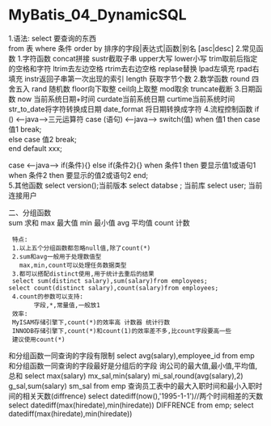 # MyBatis_04_DynamicSQL
1.语法:
  select 要查询的东西  
    from 表 
    where 条件
    order by 排序的字段|表达式|函数|别名 [asc|desc]
2.常见函数
  1.字符函数
     concat拼接
     sustr截取子串
     upper大写
     lower小写
     trim取前后指定的空格和字符
     ltrim去左边空格
     rtrim去右边空格
     replase替换
     lpad左填充
     rpad右填充
     instr返回子串第一次出现的索引
     length 获取字节个数
  2.数学函数
    round 四舍五入
    rand 随机数
    floor向下取整
    ceil向上取整
    mod取余
    truncate截断
  3.日期函数
    now 当前系统日期+时间
    curdate当前系统日期
    curtime当前系统时间
    str_to_date将字符转换成日期
    date_format 将日期转换成字符
  4.流程控制函数
    if ()  <--java-->三元运算符
    case (语句)        <--java-->  switch(值)
      when  值1 then                   case 值1 break;  
       else                         case 值2 break;   
      end                              default  xxx;     
              
   case                         <--java-->         if(条件){}  else if(条件2){}
     when 条件1 then 要显示值1或语句1
     when 条件2 then 要显示的值2或语句2
    end;          
  5.其他函数
     select version();当前版本
     select databse ;  当前库
     select user;   当前连接用户
     
    
二、分组函数  
     sum 求和
     max 最大值
     min 最小值
     avg 平均值
     count 计数
     
     特点:
     1.以上五个分组函数都忽略null值,除了count(*)
     2.sum和avg一般用于处理数值型
       max,min,count可以处理任务数据类型
     3.都可以搭配distinct使用,用于统计去重后的结果
     select sum(distinct salary),sum(salary)from employees;
    select count(distinct salary),count(salary)from employees;
     4.count的参数可以支持:
           字段,*,常量值,一般放1
     效率:
     MyISAM存储引擎下,count(*)的效率高 计数器 统计行数
     INNODB存储引擎下,count(*)和count(1)的效率差不多,比count字段要高一些
     建议使用count(*)
     
   和分组函数一同查询的字段有限制
    select avg(salary),employee_id from emp
    和分组函数一同查询的字段最好是分组后的字段
   询公司的最大值,最小值,平均值,总和
   select max(salary) mx_sal,min(salary) mi_sal,round(avg(salary),2) g_sal,sum(salary) sm_sal from emp
   查询员工表中的最大入职时间和最小入职时间的相关天数(diffrence)
   select datediff(now(),'1995-1-1')//两个时间相差的天数
   select datediff(max(hiredate),min(hiredate)) DIFFRENCE from emp;
   select datediff(max(hiredate),min(hiredate))                                  
  
    
    
    
    
   
